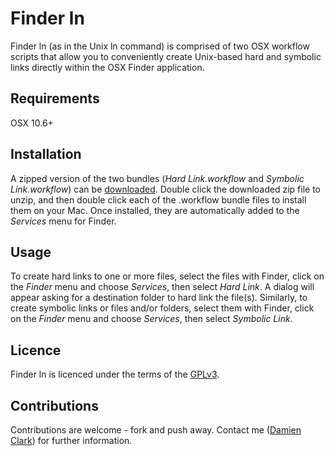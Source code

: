 
# Finder ln #

Finder ln (as in the Unix ln command) is comprised of two OSX workflow scripts that allow you to conveniently create Unix-based hard and symbolic links directly within the OSX Finder application.

## Requirements ##

OSX 10.6+

## Installation ##

A zipped version of the two bundles (*Hard Link.workflow* and *Symbolic Link.workflow*) can be [downloaded](https://dl.dropboxusercontent.com/u/1024276/damosworld/Finder%20ln.zip).  Double click the downloaded zip file to unzip, and then double click each of the .workflow bundle files to install them on your Mac.  Once installed, they are automatically added to the *Services* menu for Finder.

## Usage ##

To create hard links to one or more files, select the files with Finder, click on the *Finder* menu and choose *Services*, then select *Hard Link*. A dialog will appear asking for a destination folder to hard link the file(s).  Similarly, to create symbolic links or files and/or folders, select them with Finder, click on the *Finder* menu and choose *Services*, then select *Symbolic Link*.

## Licence ##

Finder ln is licenced under the terms of the [GPLv3](http://www.gnu.org/licenses/gpl-3.0.en.html).

## Contributions ##

Contributions are welcome - fork and push away.  Contact me ([Damien Clark](mailto:damo.clarky@gmail.com)) for further information.
